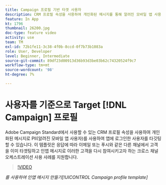 ```yaml
---
title: Campaign 프로필 기반 타겟 사용자
description: CRM 프로필 속성을 사용하여 개인화된 메시지를 통해 알려진 모바일 앱 사용자를 타깃팅하는 방법을 알아봅니다.
feature: In App
kt: 1796
thumbnail: 26200.jpg
doc-type: feature video
activity: use
team: TM
exl-id: 72b1fe11-3c38-4f0b-8ccd-0f7b73b1083a
role: User, Developer
level: Beginner, Intermediate
source-git-commit: 89df23d00913d36b93d3be03b62c74320524f9c7
workflow-type: tm+mt
source-wordcount: '98'
ht-degree: 7%

---
```


# 사용자를 기준으로 Target [!DNL Campaign] 프로필

Adobe Campaign Standard에서 사용할 수 있는 CRM 프로필 속성을 사용하여 개인화된 메시지로 PII(알려진 모바일 앱 사용자)를 사용하여 앱에 로그인한 사용자를 타깃팅할 수 있습니다. 이 템플릿은 응답에 따라 이메일 또는 푸시와 같은 다른 채널에서 고객을 이미 타겟팅하고 인앱 메시지로 이러한 고객을 다시 참여시키고자 하는 크로스 채널 오케스트레이션 사용 사례를 지원합니다.

>[!VIDEO](https://video.tv.adobe.com/v/26200?quality=12&learn=on)

*를 사용하여 인앱 메시지 만들기[!UICONTROL Campaign profile template]*

